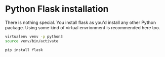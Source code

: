# Python Flask installation

There is nothing special. You install flask as you'd install any other Python package. Using some kind of virtual envrionment is recommended here too.

```bash
virtualenv venv -p python3
source venv/bin/activate

pip install flask
```


